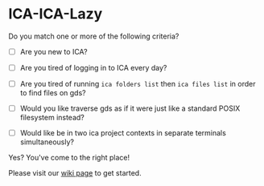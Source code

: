 # ICA-ICA-Lazy 

Do you match one or more of the following criteria?

- [ ] Are you new to ICA? 

- [ ] Are you tired of logging in to ICA every day?

- [ ] Are you tired of running `ica folders list` then `ica files list` in order to find files on gds?

- [ ] Would you like traverse gds as if it were just like a standard POSIX filesystem instead?

- [ ] Would like be in two ica project contexts in separate terminals simultaneously?

Yes? You've come to the right place!

Please visit our [wiki page][wiki-page] to get started.

[wiki-page]: https://github.com/umccr/ica-ica-lazy/wiki